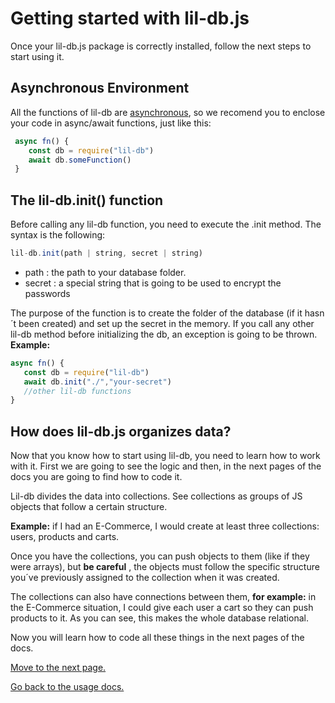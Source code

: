 ﻿# Getting started with lil-db.js

Once your lil-db.js package is correctly installed, follow the next steps to start using it.

## Asynchronous Environment
All the functions of lil-db are [asynchronous](https://developer.mozilla.org/en-US/docs/Web/JavaScript/Reference/Statements/async_function), so we recomend you to enclose your code in async/await functions, just like this:
```js
 async fn() {
    const db = require("lil-db")
    await db.someFunction()
 }
  ```
## The lil-db.init() function
Before calling any lil-db function, you need to execute the .init method.
The syntax is the following:
```js
lil-db.init(path | string, secret | string)
```

 - path : the path to your database folder.
 - secret : a special string that is going to be used to encrypt the passwords
 
 The purpose of the function is to create the folder of the database (if it hasn´t been created) and set up the secret in the memory. If you call any other lil-db method before initializing the db, an exception is going to be thrown.
**Example:**
```js
async fn() {
   const db = require("lil-db")
   await db.init("./","your-secret")
   //other lil-db functions
}
```
## How does lil-db.js organizes data?
Now that you know how to start using lil-db, you need to learn how to work with it. First we are going to see the logic and then, in the next pages of the docs you are going to find how to code it.

Lil-db divides the data into collections. See collections as groups of JS objects that follow a certain structure.

**Example:** if I had an E-Commerce, I would create at least three collections: users, products and carts.

Once you have the collections, you can push objects to them (like if they were arrays), but **be careful** , the objects must follow the specific structure you´ve previously assigned to the collection when it was created.

The collections can also have connections between them, **for example:** in the E-Commerce situation, I could  give each user a cart so they can push products to it. As you can see, this makes the whole database relational.

Now you will learn how to code all these things in the next pages of the docs.

[Move to the next page.](https://www.github.com/santiagomirantes/lil-db-docs/blob/main/Usage/newCollection.md)

[Go back to the usage docs.](https://www.github.com/santiagomirantes/lil-db-docs/blob/main/Usage/USAGE_DOCS.md)



 
